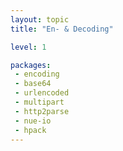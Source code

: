 ```yaml
---
layout: topic
title: "En- & Decoding"

level: 1

packages:
 - encoding
 - base64
 - urlencoded
 - multipart
 - http2parse
 - nue-io
 - hpack
---
```

